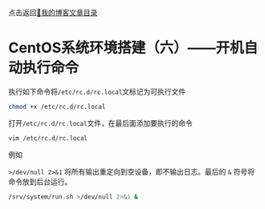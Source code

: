 点击返回[🔗我的博客文章目录](https://percheung.github.io/#/toc)

# CentOS系统环境搭建（六）——开机自动执行命令

执行如下命令将`/etc/rc.d/rc.local`文标记为可执行文件

```bash
chmod +x /etc/rc.d/rc.local
```

打开`/etc/rc.d/rc.local`文件，在最后面添加要执行的命令

```bash
vim /etc/rc.d/rc.local
```

例如

`>/dev/null 2>&1` 将所有输出重定向到空设备，即不输出日志。最后的 `&` 符号将命令放到后台运行。

```bash
/srv/system/run.sh >/dev/null 2>&1 &
```